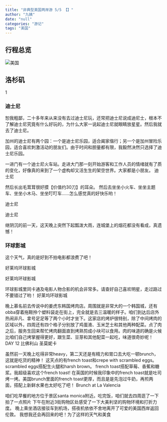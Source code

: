 ```yaml
---
title: "非典型美国两岸游 5/5 【】"
author: "九姨"
date: "null"
categories: "游记"
tags: "美国"
---
```


## 行程总览

![美国](images/usa2014.jpg)

## 洛杉矶

1

### 迪士尼

恕我粗鄙，二十多年来从来没有去过迪士尼玩，还常把迪士尼说成迪尼士，根本不了解迪士尼究竟有什么好玩的，为什么大家一说起迪士尼就眼睛放星星。然后我就去了迪士尼。

加州的迪士尼有两个园：一个是迪士尼乐园，适合阖家偕行；另一个是加州冒险乐园，适合喜欢刺激活动的朋友们。由于时间和胆量都有限，我毅然决然只选择了迪士尼乐园。

一进门有一个迪士尼火车站。走进大门那一刻开始游客和工作人员的情绪就有了质的变化，好像真的来到了一个虚构却又活生生的架空世界。大家都是小朋友。 迪士尼

然后长出毛茸茸很好摸【价值约30刀】的耳朵。 然后去坐坐小火车、坐坐主题车、坐坐小木马、坐坐叮叮车……怎么感觉真的好快乐哟！

迪士尼

迪士尼

继阴沉的前一天，这天晚上突然下起瓢泼大雨，连城堡上的烟花都没有看成，真遗憾！

### 环球影城

这个天气，真的是好到不拍电影都浪费了吧！

好莱坞环球影城

好莱坞环球影城

环球影城里同卡通及电影人物合影的机会非常多。请查好自己喜欢明星，走过路过不要错过了哟！ 好莱坞环球影城

晚上慕名前去传说中的姜虎东韩国烤肉店。周围就是非常大的一个韩国城，还有obba穿着拖鞋拎个塑料袋走在街上，完全就是去三温暖的样子。咱们到达后店外热闹非凡、拿号足足等了两个小时才坐下。这家店的烤炉很特别，除了中间烤肉的区域以外，四周还有四个格子分别放了鸡蛋液、玉米芝士和其他两种配菜。点了肉之后，服务生回来帮忙烤肉翻面直到烤熟剪成小块可以食用。肉的味道的确是火候比咱们自己烤掌握得更好，跟生菜、豆芽和其他配菜一起吃，味道很奇妙呢！ DAY 12 比佛利山 圣莫妮卡

虽然前一天晚上吃得非常heavy，第二天还是有精力和胃口去大吃一顿brunch，这就是吃货的精神！ 这天点的有french toast和crepe with scrambled eggs。 scrambled eggs搭配生火腿和harsh brown。 french toast搭配草莓、香蕉和糖浆。我超级喜欢这个french toast! 在英国的时候我印象中的french toast就是吐司烤一烤。美国brunch里面的french toast更厚，而且是是先泡过牛奶，再煎两面，搭配上新鲜水果也太好吃了吧！ Brunch at La Valencia

咱们吃早餐的地方位于景区santa monica附近。吃完饭，咱们就去四周逛了一下拍了一点照片 下午在附近3街购物区处感受了一下大美利坚的购物环境和打折力度。 晚上乘坐酒店接驳车到机场，搭夜机依依不舍地离开了可爱的美国西岸返回伦敦。 我想我还会再回来的吧！为了这样的天气和美食
